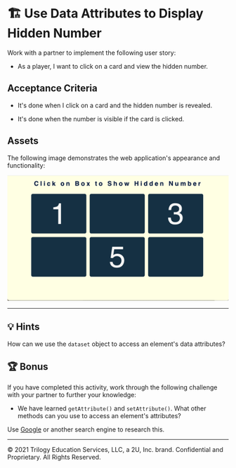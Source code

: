 # 🏗️ Use Data Attributes to Display Hidden Number

Work with a partner to implement the following user story:

- As a player, I want to click on a card and view the hidden number.

## Acceptance Criteria

- It's done when I click on a card and the hidden number is revealed.

- It's done when the number is visible if the card is clicked.

## Assets

The following image demonstrates the web application's appearance and functionality:

![Six cards appear in a grid, with the numbers 1, 3, and 5 displayed on three of the cards while the remaining three appear blank.](./images/01-screenshot.png)

---

## 💡 Hints

How can we use the `dataset` object to access an element's data attributes?

## 🏆 Bonus

If you have completed this activity, work through the following challenge with your partner to further your knowledge:

- We have learned `getAttribute()` and `setAttribute()`. What other methods can you use to access an element's attributes?

Use [Google](https://www.google.com) or another search engine to research this.

---

© 2021 Trilogy Education Services, LLC, a 2U, Inc. brand. Confidential and Proprietary. All Rights Reserved.
